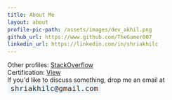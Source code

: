 ```yaml
---
title: About Me
layout: about
profile-pic-path: /assets/images/dev_akhil.png
github_url: https://www.github.com/TheGamer007
linkedin_url: https://linkedin.com/in/shriakhilc  
---
```

Other profiles: [StackOverflow](https://stackoverflow.com/users/story/6698642)  
Certification: [View](https://www.credential.net/oznjxl5v)  
If you'd like to discuss something, drop me an email at ![](/assets/images/email_id.png)
